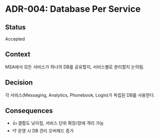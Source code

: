 # ADR-004: Database Per Service

## Status
Accepted

## Context
MSA에서 모든 서비스가 하나의 DB를 공유할지, 서비스별로 분리할지 논의됨.

## Decision
각 서비스(Messaging, Analytics, Phonebook, Login)가 독립된 DB를 사용한다.

## Consequences
- 👍 결합도 낮아짐, 서비스 단위 확장/장애 격리 가능
- 👎 운영 시 DB 관리 오버헤드 증가
